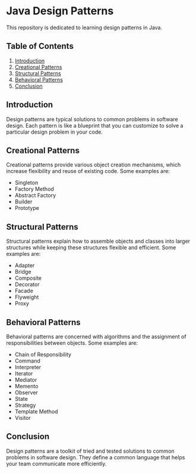 # Java Design Patterns

This repository is dedicated to learning design patterns in Java.

## Table of Contents

1. [Introduction](#introduction)
2. [Creational Patterns](#creational-patterns)
3. [Structural Patterns](#structural-patterns)
4. [Behavioral Patterns](#behavioral-patterns)
5. [Conclusion](#conclusion)

## Introduction

Design patterns are typical solutions to common problems in software design. Each pattern is like a blueprint that you can customize to solve a particular design problem in your code.

## Creational Patterns

Creational patterns provide various object creation mechanisms, which increase flexibility and reuse of existing code. Some examples are:

- Singleton
- Factory Method
- Abstract Factory
- Builder
- Prototype

## Structural Patterns

Structural patterns explain how to assemble objects and classes into larger structures while keeping these structures flexible and efficient. Some examples are:

- Adapter
- Bridge
- Composite
- Decorator
- Facade
- Flyweight
- Proxy

## Behavioral Patterns

Behavioral patterns are concerned with algorithms and the assignment of responsibilities between objects. Some examples are:

- Chain of Responsibility
- Command
- Interpreter
- Iterator
- Mediator
- Memento
- Observer
- State
- Strategy
- Template Method
- Visitor

## Conclusion

Design patterns are a toolkit of tried and tested solutions to common problems in software design. They define a common language that helps your team communicate more efficiently.
